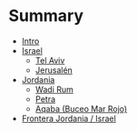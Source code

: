 # Summary
- [Intro](./intro.md)
- [Israel]()  
  - [Tel Aviv]()  
  - [Jerusalén]()  
- [Jordania]()
  - [Wadi Rum](./wadi_rum.md)
  - [Petra](./petra.md)  
  - [Aqaba (Buceo Mar Rojo)](./aqaba.md)  
- [Frontera Jordania / Israel](./jordan_border.md)